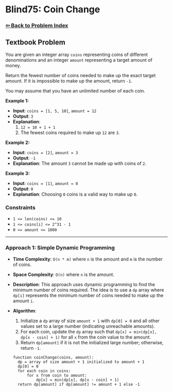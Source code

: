 # Blind75: Coin Change

### [⇦ Back to Problem Index](../../index.md)

## Textbook Problem

You are given an integer array `coins` representing coins of different denominations and an integer `amount` representing a target amount of money.

Return the fewest number of coins needed to make up the exact target amount. If it is impossible to make up the amount, return `-1`.

You may assume that you have an unlimited number of each coin.

**Example 1:**

- **Input**: `coins = [1, 5, 10]`, `amount = 12`
- **Output**: `3`
- **Explanation**:
  1. `12 = 10 + 1 + 1`
  2. The fewest coins required to make up `12` are `3`.

**Example 2:**

- **Input**: `coins = [2]`, `amount = 3`
- **Output**: `-1`
- **Explanation**: The amount `3` cannot be made up with coins of `2`.

**Example 3:**

- **Input**: `coins = [1]`, `amount = 0`
- **Output**: `0`
- **Explanation**: Choosing `0` coins is a valid way to make up `0`.

### Constraints

- `1 <= len(coins) <= 10`
- `1 <= coins[i] <= 2^31 - 1`
- `0 <= amount <= 1000`

---

### Approach 1: Simple Dynamic Programming

- **Time Complexity**: `O(n * m)` where `n` is the amount and `m` is the number of coins.
- **Space Complexity**: `O(n)` where `n` is the amount.
- **Description**: This approach uses dynamic programming to find the minimum number of coins required. The idea is to use a `dp` array where `dp[i]` represents the minimum number of coins needed to make up the amount `i`.
- **Algorithm**:

  1. Initialize a `dp` array of size `amount + 1` with `dp[0] = 0` and all other values set to a large number (indicating unreachable amounts).
  2. For each coin, update the `dp` array such that `dp[x] = min(dp[x], dp[x - coin] + 1)` for all `x` from the coin value to the amount.
  3. Return `dp[amount]` if it is not the initialized large number; otherwise, return `-1`.

  ```pseudo
  function coinChange(coins, amount):
    dp = array of size amount + 1 initialized to amount + 1
    dp[0] = 0
    for each coin in coins:
        for x from coin to amount:
            dp[x] = min(dp[x], dp[x - coin] + 1)
    return dp[amount] if dp[amount] != amount + 1 else -1
  ```
